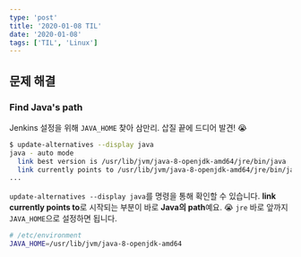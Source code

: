 ```yaml
---
type: 'post'
title: '2020-01-08 TIL'
date: '2020-01-08'
tags: ['TIL', 'Linux']
---
```


## 문제 해결

### Find Java's path

Jenkins 설정을 위해 `JAVA_HOME` 찾아 삼만리. 삽질 끝에 드디어 발견! 😭

```bash
$ update-alternatives --display java
java - auto mode
  link best version is /usr/lib/jvm/java-8-openjdk-amd64/jre/bin/java
  link currently points to /usr/lib/jvm/java-8-openjdk-amd64/jre/bin/java
...
```

`update-alternatives --display java`를 명령을 통해 확인할 수 있습니다. **link currently points to**로 시작되는 부분이 바로 **Java의 path**예요. 😭 `jre` 바로 앞까지 `JAVA_HOME`으로 설정하면 됩니다.

```bash
# /etc/environment
JAVA_HOME=/usr/lib/jvm/java-8-openjdk-amd64
```
